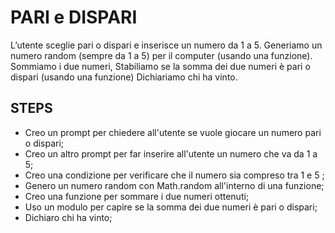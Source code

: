 PARI e DISPARI
  =======
L’utente sceglie pari o dispari e inserisce un numero da 1 a 5.
Generiamo un numero random (sempre da 1 a 5) per il computer (usando una funzione).<br>
Sommiamo i due numeri, 
Stabiliamo se la somma dei due numeri è pari o dispari (usando una funzione)
Dichiariamo chi ha vinto.

## STEPS
- Creo un prompt per chiedere all'utente se vuole giocare un numero pari o dispari;
- Creo un altro prompt per far inserire all'utente un numero che va da 1 a 5;
- Creo una condizione per verificare che il  numero sia compreso tra 1 e 5 ;
- Genero un numero random con Math.random all'interno di una funzione;
- Creo una funzione per sommare i due numeri ottenuti;
- Uso un modulo per capire se la somma dei due numeri è pari o dispari;
- Dichiaro chi ha vinto;